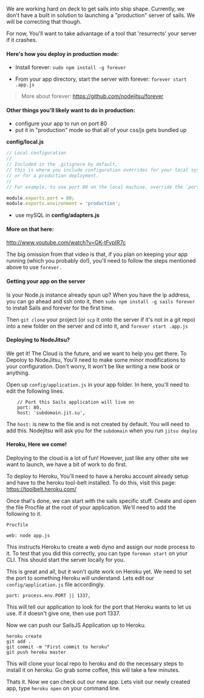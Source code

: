 We are working hard on deck to get sails into ship shape.  Currently, we don't have a built in solution to launching a "production" server of sails.  We will be correcting that though.

For now, You'll want to take advantage of a tool that 'resurrects' your server if it crashes.  

#### Here's how you deploy in production mode:

+ Install forever: `sudo npm install -g forever`

+ From your app directory, start the server with forever: `forever start .app.js`

> More about forever: https://github.com/nodejitsu/forever

#### Other things you'll likely want to do in production:
+ configure your app to run on port 80 
+ put it in "production" mode so that all of your css/js gets bundled up

**config/local.js**
```javascript
// Local configuration
// 
// Included in the .gitignore by default,
// this is where you include configuration overrides for your local system
// or for a production deployment.
//
// For example, to use port 80 on the local machine, override the `port` config

module.exports.port = 80;
module.exports.environment = 'production';

```
+ use mySQL in **config/adapters.js**

#### More on that here: 
http://www.youtube.com/watch?v=GK-tFvpIR7c

The big omission from that video is that, if you plan on keeping your app running (which you probably do!), you'll need to follow the steps mentioned above to use `forever.`

#### Getting your app on the server
Is your Node.js instance already spun up?  When you have the ip address, you can go ahead and ssh onto it, then `sudo npm install -g sails forever` to install Sails and forever for the first time.  

Then `git clone` your project (or `scp` it onto the server if it's not in a git repo) into a new folder on the server and cd into it, and `forever start .app.js`


#### Deploying to NodeJitsu?
We get it! The Cloud is the future, and we want to help you get there.  To Depoloy to NodeJitsu, You'll need to make some minor modifications to your configuration.  Don't worry, It won't be like writing a new book or anything.

Open up `config/application.js` in your app folder. In here, you'll need to edit the following lines.

```
	// Port this Sails application will live on
	port: 80,
	host: 'subdomain.jit.su',
```

The `host:` is new to the file and is not created by default.  You will need to add this.  Nodejitsu will ask you for the `subdomain` when you run `jitsu deploy`

#### Heroku, Here we come!
Deploying to the cloud is a lot of fun! However, just like any other site we want to launch, we have a bit of work to do first.

To deploy to Heroku,  You'll need to have a heroku account already setup and have to the heroku tool-belt installed.  To do this, visit this page: https://toolbelt.heroku.com/

Once that's done, we can start with the sails specific stuff.  Create and open the file Procfile at the root of your application.  We'll need to add the following to it.

`Procfile`
```
web: node app.js
```
This instructs Heroku to create a web dyno and assign our node process to it.  To test that you did this correctly, you can type `foreman start` on your CLI.  This should start the server locally for you.

This is great and all, but it won't quite work on Heroku yet.  We need to set the port to something Heroku will understand. Lets edit our `config/application.js` file accordingly.

```
port: process.env.PORT || 1337,
```

This will tell our application to look for the port that Heroku wants to let us use.  If it doesn't give one, then use port 1337.

Now we can push our SailsJS Application up to Heroku.
```
heroku create
git add .
git commit -m "First commit to heroku"
git push heroku master
```
This will clone your local repo to heroku and do the necessary steps to install it on heroku.  Go grab some coffee, this will take a few minutes.

Thats it. Now we can check out our new app. Lets visit our newly created app, type `heroku open` on your command line.